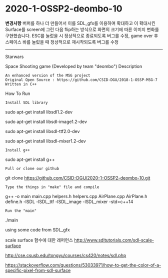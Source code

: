 # 2020-1-OSSP2-deombo-10
************변경사항************
버퍼를 하나 더 만들어서 이를 SDL_gfx를 이용하여 확대하고 이 확대시킨 Surface를 
screen에 그린 다음 flip하는 방식으로 화면의 크기에 따른 이미지 변화를 구현했습니다.
ESC를 눌렀을 시 정상적으로 종료되도록 버그를 수정, game over 후 스페이스 바를 눌렀을
때 정상적으로 재시작되도록 버그를 수정
********************************

Starwars

Space Shooting game (Developed by team "deombo")
Description

    An enhanced version of the MSG project
    Original Open Source : https://github.com/CSID-DGU/2018-1-OSSP-MSG-7
    Written in C++

How To Run

    Install SDL library

sudo apt-get install libsdl1.2-dev

sudo apt-get install libsdl-image1.2-dev

sudo apt-get install libsdl-ttf2.0-dev

sudo apt-get install libsdl-mixer1.2-dev


    Install g++


sudo apt-get install g++

    Pull or clone our github

git clone https://github.com/CSID-DGU/2020-1-OSSP2-deombo-10.git

    Type the things in "make" file and compile

g++ -o main main.cpp helpers.h helpers.cpp AirPlane.cpp AirPlane.h define.h -lSDL -lSDL_ttf -lSDL_image -lSDL_mixer -std=c++14

    Run the "main"

./main

using some code from SDL_gfx


scale surface 함수에 대한 레퍼런스
http://www.sdltutorials.com/sdl-scale-surface

http://cse.csusb.edu/tongyu/courses/cs420/notes/sdl.php

https://stackoverflow.com/questions/53033971/how-to-get-the-color-of-a-specific-pixel-from-sdl-surface

